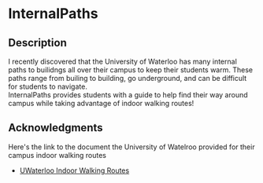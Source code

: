 # InternalPaths


## Description
I recently discovered that the University of Waterloo has many internal paths to builidngs all over their campus to keep their students warm.
These paths range from builing to building, go underground, and can be difficult for students to navigate.
<br>InternalPaths provides students with a guide to help find their way around campus while taking advantage of indoor walking routes!

## Acknowledgments
Here's the link to the document the University of Watelroo provided for their campus indoor walking routes
* [UWaterloo Indoor Walking Routes](https://uwaterloo.ca/healthy-workplace/sites/ca.healthy-workplace/files/uploads/files/uwaterloo_indoor_walking_routes_1.pdf)

